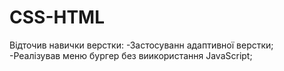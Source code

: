 # CSS-HTML

Відточив навички верстки:
-Застосуванн адаптивної верстки;
-Реалізував меню бургер без виикористання JavaScript;
